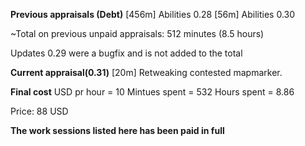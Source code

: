 **Previous appraisals (Debt)**
[456m] Abilities 0.28
[56m]  Abilities 0.30

~Total on previous unpaid appraisals:
512 minutes (8.5 hours)

Updates 0.29 were a bugfix and is not added to the total

**Current appraisal(0.31)**
[20m] Retweaking contested mapmarker.

**Final cost**
USD pr hour   = 10
Mintues spent = 532
Hours spent   = 8.86

Price: 88 USD

**The work sessions listed here has been paid in full**